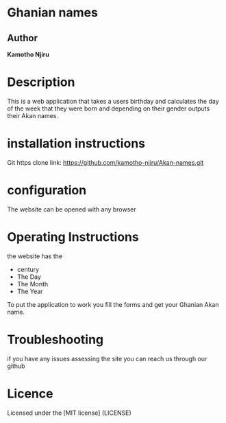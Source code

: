 # Ghanian names
## Author
**Kamotho Njiru**
# Description
This is a web application that takes a users birthday and calculates the day of the week that they were born and depending on their gender outputs their Akan names.

# installation instructions
Git https clone link: https://github.com/kamotho-njiru/Akan-names.git

# configuration
The website can be opened with any browser 

# Operating Instructions
the website has the 
- century
- The Day
- The Month
- The Year

To put the application to work you fill the forms and get your Ghanian Akan name.

# Troubleshooting
if you have any issues assessing the site you can reach us through our github 

# Licence
Licensed under the [MIT license] (LICENSE)

